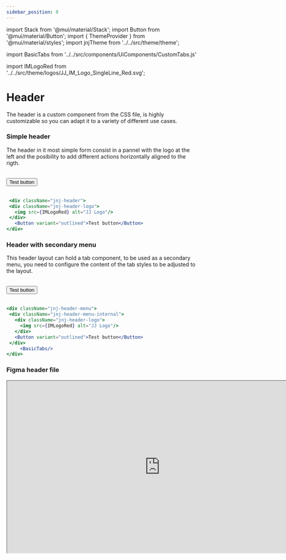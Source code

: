 ```yaml
---
sidebar_position: 0
---
```


import Stack from '@mui/material/Stack';
import Button from '@mui/material/Button';
import { ThemeProvider } from '@mui/material/styles';
import jnjTheme from '../../src/theme/theme';

import BasicTabs from '../../src/components/UiComponents/CustomTabs.js' 


import IMLogoRed from '../../src/theme/logos/JJ_IM_Logo_SingleLine_Red.svg';



# Header


The header is a custom component from the CSS file, is highly customizable so you can adapt it to a variety of different use cases.



### Simple header

  The header in it most simple form consist in a pannel with the logo at the left and the posibility to add different actions horizontally aligned to the rigth. 
  
  <br/>
  
  <ThemeProvider theme={jnjTheme}>
  <div className="jnj-header">
    <div className="jnj-header-logo">
      <IMLogoRed/>
    </div>
     <Button variant="outlined">Test button</Button>
  </div>
    
  </ThemeProvider>

  <br />

   ```jsx
    <div className="jnj-header">
    <div className="jnj-header-logo">
      <img src={IMLogoRed} alt="JJ Logo"/>
    </div>
      <Button variant="outlined">Test button</Button>
  </div>

   ```  


### Header with secondary menu

  This header layout can hold a tab component, to be used as a secondary menu, you need to configure the content of the tab styles to be adjusted to the layout.
  
  <br/>
  
  <ThemeProvider theme={jnjTheme}>

  <div className="jnj-header-menu">
    <div className="jnj-header-menu-internal">
      <div className="jnj-header-logo">
        <IMLogoRed/>
      </div>
      <Button variant="outlined">Test button</Button>
    </div> 
        <BasicTabs/> 
  </div>
    
  </ThemeProvider>
  
  <br />

   ```jsx
   <div className="jnj-header-menu">
    <div className="jnj-header-menu-internal">
      <div className="jnj-header-logo">
        <img src={IMLogoRed} alt="JJ Logo"/>
      </div>
      <Button variant="outlined">Test button</Button>
    </div> 
        <BasicTabs/> 
  </div>
   ```  


### Figma header file

<iframe
  height="450"
  width="800"
  src="https://www.figma.com/embed?embed_host=share&url=https%3A%2F%2Fwww.figma.com%2Fdesign%2FIKgg9mk0liILChULi9LvaM%2FComponents-J%2526J---v1.1.0%3Fnode-id%3D2100-9754%26t%3D3vke5nSb5ljYhs16-1"
  allowfullscreen
/>










